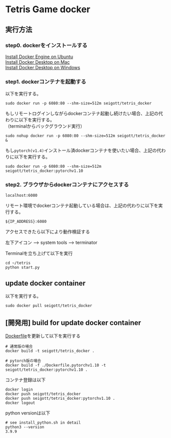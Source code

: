 # Tetris Game docker

## 実行方法

### step0. dockerをインストールする

[Install Docker Engine on Ubuntu](https://docs.docker.com/engine/install/ubuntu) <br>
[Install Docker Desktop on Mac](https://docs.docker.com/docker-for-mac/install/) <br>
[Install Docker Desktop on Windows](https://docs.docker.com/docker-for-windows/install/) <br>

### step1. dockerコンテナを起動する

以下を実行する。

```
sudo docker run -p 6080:80 --shm-size=512m seigott/tetris_docker
```

もしリモートログインしながらdockerコンテナ起動し続けたい場合、上記の代わりに以下を実行する。<br>
（terminalからバックグラウンド実行）<br>

```
sudo nohup docker run -p 6080:80 --shm-size=512m seigott/tetris_docker &
```

もし`pytorch(v1.4)`インストール済dockerコンテナを使いたい場合、上記の代わりに以下を実行する。<br>

```
sudo docker run -p 6080:80 --shm-size=512m seigott/tetris_docker:pytorchv1.10
```

### step2. ブラウザからdockerコンテナにアクセスする

```
localhost:6080
```

リモート環境でdockerコンテナ起動している場合は、上記の代わりに以下を実行する。<br>

```
${IP_ADDRESS}:6080
```

アクセスできたら以下により動作検証する

左下アイコン --> system tools --> terminator

Terminalを立ち上げて以下を実行

```
cd ~/tetris
python start.py
```

## update docker container

以下を実行する。

```
sudo docker pull seigott/tetris_docker
```

## [開発用] build for update docker container

[Dockerfile](./Dockerfile)を更新して以下を実行する

```
# 通常版の場合
docker build -t seigott/tetris_docker .

# pytorch版の場合
docker build -f ./Dockerfile.pytorchv1.10 -t seigott/tetris_docker:pytorchv1.10 .
```

コンテナ登録は以下

```
docker login
docker push seigott/tetris_docker
docker push seigott/tetris_docker:pytorchv1.10 .
docker logout
```

python versionは以下

```
# see install_python.sh in detail
python3 --version
3.9.9
```

